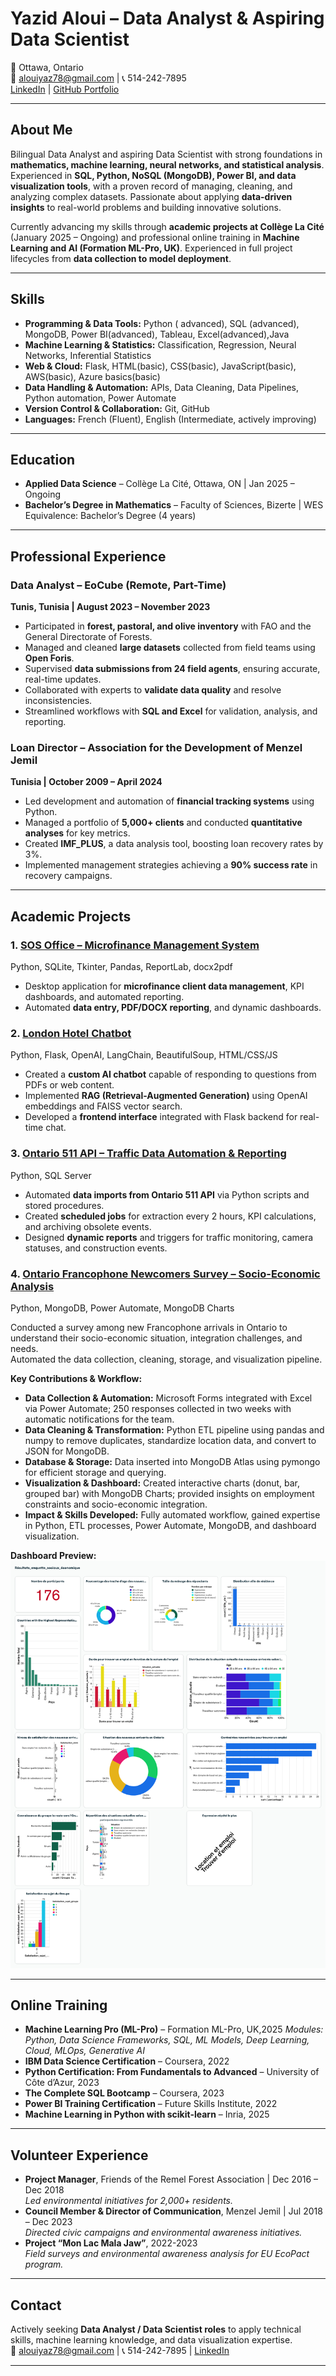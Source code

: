 # Yazid Aloui – Data Analyst & Aspiring Data Scientist

📍 Ottawa, Ontario  
📧 alouiyaz78@gmail.com | 📞 514-242-7895  
[LinkedIn](https://www.linkedin.com/in/yazidaloui/) | [GitHub Portfolio](https://github.com/alouiyaz78)

---

## About Me
Bilingual Data Analyst and aspiring Data Scientist with strong foundations in **mathematics, machine learning, neural networks, and statistical analysis**. Experienced in **SQL, Python, NoSQL (MongoDB), Power BI, and data visualization tools**, with a proven record of managing, cleaning, and analyzing complex datasets. Passionate about applying **data-driven insights** to real-world problems and building innovative solutions.

Currently advancing my skills through **academic projects at Collège La Cité** (January 2025 – Ongoing) and professional online training in **Machine Learning and AI (Formation ML-Pro, UK)**. Experienced in full project lifecycles from **data collection to model deployment**.

---

## Skills
- **Programming & Data Tools:** Python ( advanced), SQL (advanced), MongoDB, Power BI(advanced), Tableau, Excel(advanced),Java  
- **Machine Learning & Statistics:** Classification, Regression, Neural Networks, Inferential Statistics  
- **Web & Cloud:** Flask, HTML(basic), CSS(basic), JavaScript(basic), AWS(basic), Azure basics(basic)  
- **Data Handling & Automation:** APIs, Data Cleaning, Data Pipelines, Python automation, Power Automate  
- **Version Control & Collaboration:** Git, GitHub  
- **Languages:** French (Fluent), English (Intermediate, actively improving)  

---

## Education
- **Applied Data Science** – Collège La Cité, Ottawa, ON | Jan 2025 – Ongoing  
- **Bachelor’s Degree in Mathematics** – Faculty of Sciences, Bizerte | WES Equivalence: Bachelor’s Degree (4 years)  

---

## Professional Experience

### Data Analyst – EoCube (Remote, Part-Time)  
**Tunis, Tunisia | August 2023 – November 2023**  
- Participated in **forest, pastoral, and olive inventory** with FAO and the General Directorate of Forests.  
- Managed and cleaned **large datasets** collected from field teams using **Open Foris**.  
- Supervised **data submissions from 24 field agents**, ensuring accurate, real-time updates.  
- Collaborated with experts to **validate data quality** and resolve inconsistencies.  
- Streamlined workflows with **SQL and Excel** for validation, analysis, and reporting.  

### Loan Director – Association for the Development of Menzel Jemil  
**Tunisia | October 2009 – April 2024**  
- Led development and automation of **financial tracking systems** using Python.  
- Managed a portfolio of **5,000+ clients** and conducted **quantitative analyses** for key metrics.  
- Created **IMF_PLUS**, a data analysis tool, boosting loan recovery rates by 3%.  
- Implemented management strategies achieving a **90% success rate** in recovery campaigns.  

---

## Academic Projects 

### 1. [SOS Office – Microfinance Management System](https://github.com/alouiyaz78/SOS)  
Python, SQLite, Tkinter, Pandas, ReportLab, docx2pdf  
- Desktop application for **microfinance client data management**, KPI dashboards, and automated reporting.  
- Automated **data entry, PDF/DOCX reporting**, and dynamic dashboards.  

### 2. [London Hotel Chatbot](https://github.com/alouiyaz78/Chatbot)  
Python, Flask, OpenAI, LangChain, BeautifulSoup, HTML/CSS/JS  
- Created a **custom AI chatbot** capable of responding to questions from PDFs or web content.  
- Implemented **RAG (Retrieval-Augmented Generation)** using OpenAI embeddings and FAISS vector search.  
- Developed a **frontend interface** integrated with Flask backend for real-time chat.  

### 3. [Ontario 511 API – Traffic Data Automation & Reporting](https://github.com/alouiyaz78/Project_Ontario_511)  
Python, SQL Server  
- Automated **data imports from Ontario 511 API** via Python scripts and stored procedures.  
- Created **scheduled jobs** for extraction every 2 hours, KPI calculations, and archiving obsolete events.  
- Designed **dynamic reports** and triggers for traffic monitoring, camera statuses, and construction events.
### 4. [Ontario Francophone Newcomers Survey – Socio-Economic Analysis](https://github.com/alouiyaz78/projet_enquette_sociaux)
Python, MongoDB, Power Automate, MongoDB Charts

Conducted a survey among new Francophone arrivals in Ontario to understand their socio-economic situation, integration challenges, and needs.  
Automated the data collection, cleaning, storage, and visualization pipeline.

**Key Contributions & Workflow:**
- **Data Collection & Automation:** Microsoft Forms integrated with Excel via Power Automate; 250 responses collected in two weeks with automatic notifications for the team.
- **Data Cleaning & Transformation:** Python ETL pipeline using pandas and numpy to remove duplicates, standardize location data, and convert to JSON for MongoDB.
- **Database & Storage:** Data inserted into MongoDB Atlas using pymongo for efficient storage and querying.
- **Visualization & Dashboard:** Created interactive charts (donut, bar, grouped bar) with MongoDB Charts; provided insights on employment constraints and socio-economic integration.
- **Impact & Skills Developed:** Fully automated workflow, gained expertise in Python, ETL processes, Power Automate, MongoDB, and dashboard visualization.

**Dashboard Preview:**  
![Dashboard Preview](img/dashboard_preview.png) 

  

---

## Online Training
- **Machine Learning Pro (ML-Pro)** – Formation ML-Pro, UK,2025
  *Modules: Python, Data Science Frameworks, SQL, ML Models, Deep Learning, Cloud, MLOps, Generative AI*  
- **IBM Data Science Certification** – Coursera, 2022  
- **Python Certification: From Fundamentals to Advanced** – University of Côte d’Azur, 2023  
- **The Complete SQL Bootcamp** – Coursera, 2023  
- **Power BI Training Certification** – Future Skills Institute, 2022  
- **Machine Learning in Python with scikit-learn** – Inria, 2025  

---

## Volunteer Experience
- **Project Manager**, Friends of the Remel Forest Association | Dec 2016 – Dec 2018  
  *Led environmental initiatives for 2,000+ residents.*  
- **Council Member & Director of Communication**, Menzel Jemil | Jul 2018 – Dec 2023  
  *Directed civic campaigns and environmental awareness initiatives.*  
- **Project “Mon Lac Mala Jaw”**, 2022-2023  
  *Field surveys and environmental awareness analysis for EU EcoPact program.*  

---

## Contact
Actively seeking **Data Analyst / Data Scientist roles** to apply technical skills, machine learning knowledge, and data visualization expertise.  
📧 alouiyaz78@gmail.com | 📞 514-242-7895 | [LinkedIn](https://www.linkedin.com/in/yazidaloui/)  

---

